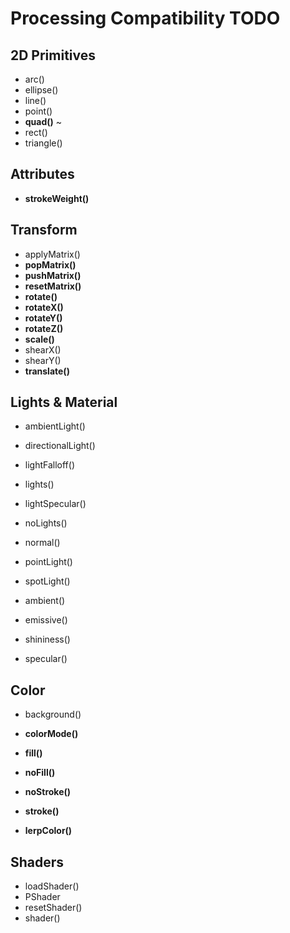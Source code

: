 # Processing Compatibility TODO

## 2D Primitives
* arc()
* ellipse()
* line()
* point()
* **quad()** ~
* rect()
* triangle()

## Attributes
* **strokeWeight()**

## Transform
* applyMatrix()
* **popMatrix()**
* **pushMatrix()**
* **resetMatrix()**
* **rotate()**
* **rotateX()**
* **rotateY()**
* **rotateZ()**
* **scale()**
* shearX()
* shearY()
* **translate()**

## Lights & Material
* ambientLight()
* directionalLight()
* lightFalloff()
* lights()
* lightSpecular()
* noLights()
* normal()
* pointLight()
* spotLight()


* ambient()
* emissive()
* shininess()
* specular()

## Color
* background()
* **colorMode()**
* **fill()**
* **noFill()**
* **noStroke()**
* **stroke()**

* **lerpColor()**

## Shaders
* loadShader()
* PShader
* resetShader()
* shader()
